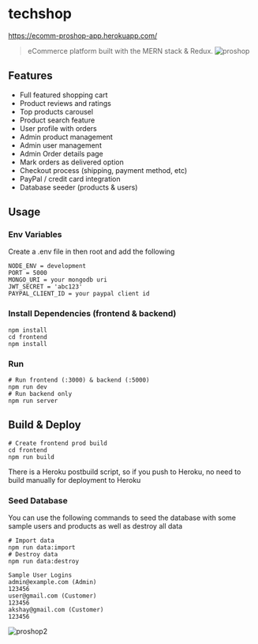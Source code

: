 # techshop
https://ecomm-proshop-app.herokuapp.com/

> eCommerce platform built with the MERN stack & Redux.
![proshop](https://user-images.githubusercontent.com/88419331/180167839-68a7a1c3-6e3b-491e-85d5-4a3f6d8158e1.png)

## Features

- Full featured shopping cart
- Product reviews and ratings
- Top products carousel
- Product search feature
- User profile with orders
- Admin product management
- Admin user management
- Admin Order details page
- Mark orders as delivered option
- Checkout process (shipping, payment method, etc)
- PayPal / credit card integration
- Database seeder (products & users)

## Usage

### Env Variables

Create a .env file in then root and add the following

```
NODE_ENV = development
PORT = 5000
MONGO_URI = your mongodb uri
JWT_SECRET = 'abc123'
PAYPAL_CLIENT_ID = your paypal client id
```

### Install Dependencies (frontend & backend)

```
npm install
cd frontend
npm install
```

### Run

```
# Run frontend (:3000) & backend (:5000)
npm run dev
# Run backend only
npm run server
```

## Build & Deploy

```
# Create frontend prod build
cd frontend
npm run build
```

There is a Heroku postbuild script, so if you push to Heroku, no need to build manually for deployment to Heroku

### Seed Database

You can use the following commands to seed the database with some sample users and products as well as destroy all data

```
# Import data
npm run data:import
# Destroy data
npm run data:destroy
```

```
Sample User Logins
admin@example.com (Admin)
123456
user@gmail.com (Customer)
123456
akshay@gmail.com (Customer)
123456
```

![proshop2](https://user-images.githubusercontent.com/88419331/180167861-92906339-5176-4d91-ac81-feb307e3256d.png)
